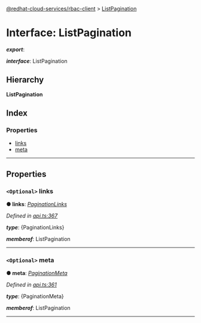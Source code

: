 [@redhat-cloud-services/rbac-client](../README.md) > [ListPagination](../interfaces/listpagination.md)

# Interface: ListPagination

*__export__*: 

*__interface__*: ListPagination

## Hierarchy

**ListPagination**

## Index

### Properties

* [links](listpagination.md#links)
* [meta](listpagination.md#meta)

---

## Properties

<a id="links"></a>

### `<Optional>` links

**● links**: *[PaginationLinks](paginationlinks.md)*

*Defined in [api.ts:367](https://github.com/karelhala/javascript-clients/blob/master/packages/rbac/api.ts#L367)*

*__type__*: {PaginationLinks}

*__memberof__*: ListPagination

___
<a id="meta"></a>

### `<Optional>` meta

**● meta**: *[PaginationMeta](paginationmeta.md)*

*Defined in [api.ts:361](https://github.com/karelhala/javascript-clients/blob/master/packages/rbac/api.ts#L361)*

*__type__*: {PaginationMeta}

*__memberof__*: ListPagination

___

